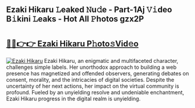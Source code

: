 ## Ezaki Hikaru 𝙻eaked 𝙽u𝚍e - Part-1Aj 𝚅𝚒deo B𝚒kini 𝙻eaks - Hot All 𝙿hotos gzx2P

# <h2><a href="http://ld3wgr.urlbe.top/?page=Ezaki+Hikaru">🔗🔗👉👉 Ezaki Hikaru P𝚑oto𝚜Vid𝚎o</a></h2>

[![Ezaki Hikaru](https://i.imgur.com/eBuTRDB.gif)](http://ld3wgr.urlbe.top/?page=Ezaki+Hikaru)
Ezaki Hikaru, an enigmatic and multifaceted character, challenges simple labels. Her unorthodox approach to building a web presence has magnetized and offended observers, generating debates on consent, morality, and the intricacies of digital societies. Despite the uncertainty of her next actions, her impact on the virtual community is profound. Fueled by an unyielding resolve and undeniable enchantment, Ezaki Hikaru progress in the digital realm is unyielding.
